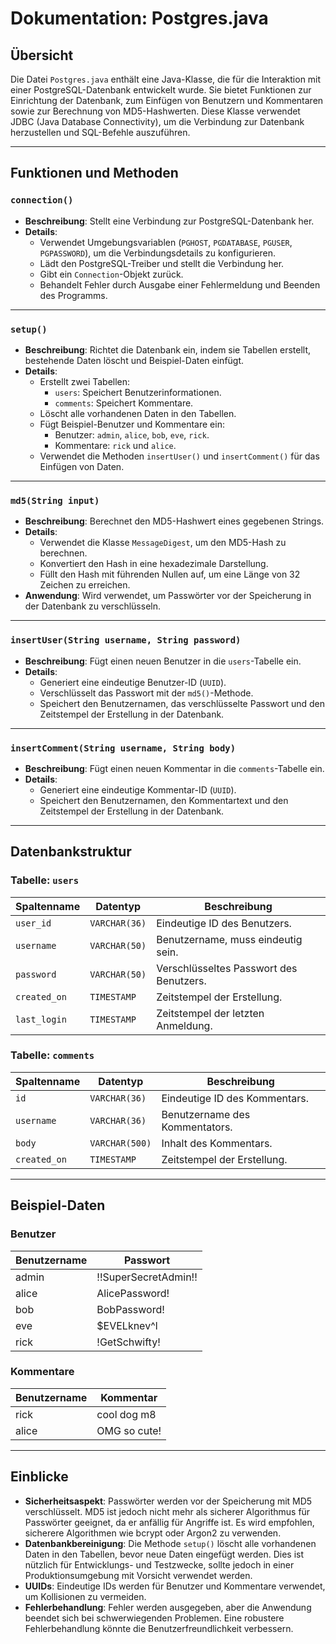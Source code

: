 # Dokumentation: Postgres.java

## Übersicht
Die Datei `Postgres.java` enthält eine Java-Klasse, die für die Interaktion mit einer PostgreSQL-Datenbank entwickelt wurde. Sie bietet Funktionen zur Einrichtung der Datenbank, zum Einfügen von Benutzern und Kommentaren sowie zur Berechnung von MD5-Hashwerten. Diese Klasse verwendet JDBC (Java Database Connectivity), um die Verbindung zur Datenbank herzustellen und SQL-Befehle auszuführen.

---

## Funktionen und Methoden

### `connection()`
- **Beschreibung**: Stellt eine Verbindung zur PostgreSQL-Datenbank her.
- **Details**:
  - Verwendet Umgebungsvariablen (`PGHOST`, `PGDATABASE`, `PGUSER`, `PGPASSWORD`), um die Verbindungsdetails zu konfigurieren.
  - Lädt den PostgreSQL-Treiber und stellt die Verbindung her.
  - Gibt ein `Connection`-Objekt zurück.
  - Behandelt Fehler durch Ausgabe einer Fehlermeldung und Beenden des Programms.

---

### `setup()`
- **Beschreibung**: Richtet die Datenbank ein, indem sie Tabellen erstellt, bestehende Daten löscht und Beispiel-Daten einfügt.
- **Details**:
  - Erstellt zwei Tabellen:
    - `users`: Speichert Benutzerinformationen.
    - `comments`: Speichert Kommentare.
  - Löscht alle vorhandenen Daten in den Tabellen.
  - Fügt Beispiel-Benutzer und Kommentare ein:
    - Benutzer: `admin`, `alice`, `bob`, `eve`, `rick`.
    - Kommentare: `rick` und `alice`.
  - Verwendet die Methoden `insertUser()` und `insertComment()` für das Einfügen von Daten.

---

### `md5(String input)`
- **Beschreibung**: Berechnet den MD5-Hashwert eines gegebenen Strings.
- **Details**:
  - Verwendet die Klasse `MessageDigest`, um den MD5-Hash zu berechnen.
  - Konvertiert den Hash in eine hexadezimale Darstellung.
  - Füllt den Hash mit führenden Nullen auf, um eine Länge von 32 Zeichen zu erreichen.
- **Anwendung**: Wird verwendet, um Passwörter vor der Speicherung in der Datenbank zu verschlüsseln.

---

### `insertUser(String username, String password)`
- **Beschreibung**: Fügt einen neuen Benutzer in die `users`-Tabelle ein.
- **Details**:
  - Generiert eine eindeutige Benutzer-ID (`UUID`).
  - Verschlüsselt das Passwort mit der `md5()`-Methode.
  - Speichert den Benutzernamen, das verschlüsselte Passwort und den Zeitstempel der Erstellung in der Datenbank.

---

### `insertComment(String username, String body)`
- **Beschreibung**: Fügt einen neuen Kommentar in die `comments`-Tabelle ein.
- **Details**:
  - Generiert eine eindeutige Kommentar-ID (`UUID`).
  - Speichert den Benutzernamen, den Kommentartext und den Zeitstempel der Erstellung in der Datenbank.

---

## Datenbankstruktur

### Tabelle: `users`
| Spaltenname   | Datentyp         | Beschreibung                          |
|---------------|------------------|---------------------------------------|
| `user_id`     | `VARCHAR(36)`    | Eindeutige ID des Benutzers.          |
| `username`    | `VARCHAR(50)`    | Benutzername, muss eindeutig sein.    |
| `password`    | `VARCHAR(50)`    | Verschlüsseltes Passwort des Benutzers. |
| `created_on`  | `TIMESTAMP`      | Zeitstempel der Erstellung.           |
| `last_login`  | `TIMESTAMP`      | Zeitstempel der letzten Anmeldung.    |

### Tabelle: `comments`
| Spaltenname   | Datentyp         | Beschreibung                          |
|---------------|------------------|---------------------------------------|
| `id`          | `VARCHAR(36)`    | Eindeutige ID des Kommentars.         |
| `username`    | `VARCHAR(36)`    | Benutzername des Kommentators.        |
| `body`        | `VARCHAR(500)`   | Inhalt des Kommentars.                |
| `created_on`  | `TIMESTAMP`      | Zeitstempel der Erstellung.           |

---

## Beispiel-Daten
### Benutzer
| Benutzername | Passwort              |
|--------------|-----------------------|
| admin        | !!SuperSecretAdmin!!  |
| alice        | AlicePassword!        |
| bob          | BobPassword!          |
| eve          | $EVELknev^l           |
| rick         | !GetSchwifty!         |

### Kommentare
| Benutzername | Kommentar            |
|--------------|----------------------|
| rick         | cool dog m8          |
| alice        | OMG so cute!         |

---

## Einblicke
- **Sicherheitsaspekt**: Passwörter werden vor der Speicherung mit MD5 verschlüsselt. MD5 ist jedoch nicht mehr als sicherer Algorithmus für Passwörter geeignet, da er anfällig für Angriffe ist. Es wird empfohlen, sicherere Algorithmen wie bcrypt oder Argon2 zu verwenden.
- **Datenbankbereinigung**: Die Methode `setup()` löscht alle vorhandenen Daten in den Tabellen, bevor neue Daten eingefügt werden. Dies ist nützlich für Entwicklungs- und Testzwecke, sollte jedoch in einer Produktionsumgebung mit Vorsicht verwendet werden.
- **UUIDs**: Eindeutige IDs werden für Benutzer und Kommentare verwendet, um Kollisionen zu vermeiden.
- **Fehlerbehandlung**: Fehler werden ausgegeben, aber die Anwendung beendet sich bei schwerwiegenden Problemen. Eine robustere Fehlerbehandlung könnte die Benutzerfreundlichkeit verbessern.
